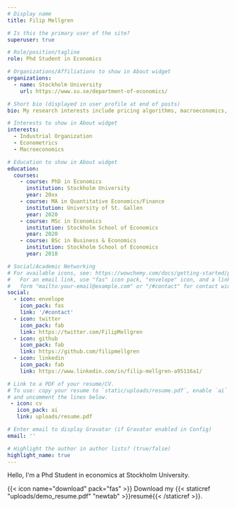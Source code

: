 ```yaml
---
# Display name
title: Filip Mellgren

# Is this the primary user of the site?
superuser: true

# Role/position/tagline
role: Phd Student in Economics

# Organizations/Affiliations to show in About widget
organizations:
  - name: Stockholm University
    url: https://www.su.se/department-of-economics/

# Short bio (displayed in user profile at end of posts)
bio: My research interests include pricing algorithms, macroeconomics, industrial organization 

# Interests to show in About widget
interests:
  - Industrial Organization
  - Econometrics
  - Macroeconomics

# Education to show in About widget
education:
  courses:
    - course: PhD in Economics
      institution: Stockholm University
      year: 20xx
    - course: MA in Quantitative Economics/Finance
      institution: University of St. Gallen
      year: 2020
    - course: MSc in Economics
      institution: Stockholm School of Economics
      year: 2020
    - course: BSc in Business & Economics
      institution: Stockholm School of Economics
      year: 2018

# Social/Academic Networking
# For available icons, see: https://wowchemy.com/docs/getting-started/page-builder/#icons
#   For an email link, use "fas" icon pack, "envelope" icon, and a link in the
#   form "mailto:your-email@example.com" or "/#contact" for contact widget.
social:
  - icon: envelope
    icon_pack: fas
    link: '/#contact'
  - icon: twitter
    icon_pack: fab
    link: https://twitter.com/FilipMellgren
  - icon: github
    icon_pack: fab
    link: https://github.com/filipmellgren
  - icon: linkedin
    icon_pack: fab
    link: https://www.linkedin.com/in/filip-mellgren-a95116a1/

# Link to a PDF of your resume/CV.
# To use: copy your resume to `static/uploads/resume.pdf`, enable `ai` icons in `params.toml`,
# and uncomment the lines below.
 - icon: cv
   icon_pack: ai
   link: uploads/resume.pdf

# Enter email to display Gravatar (if Gravatar enabled in Config)
email: ''

# Highlight the author in author lists? (true/false)
highlight_name: true
---
```


Hello, I'm a Phd Student in economics at Stockholm University. 

{{< icon name="download" pack="fas" >}} Download my {{< staticref "uploads/demo_resume.pdf" "newtab" >}}resumé{{< /staticref >}}.

